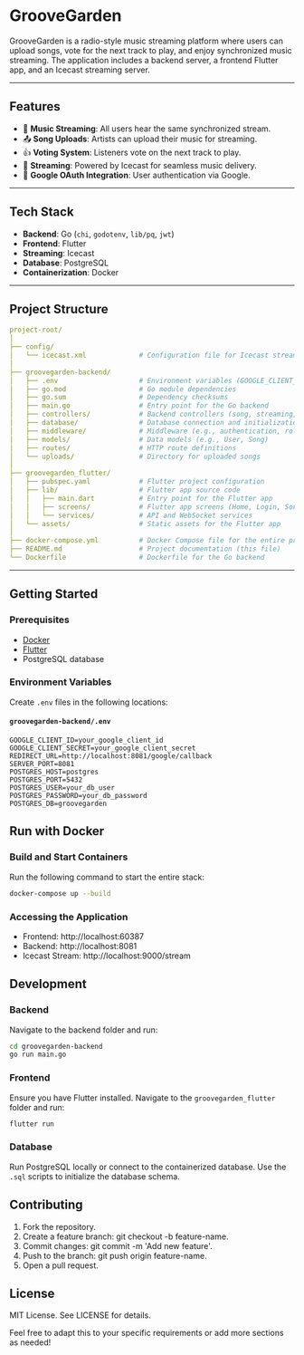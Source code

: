 # GrooveGarden

GrooveGarden is a radio-style music streaming platform where users can upload songs, vote for the next track to play, and enjoy synchronized music streaming. The application includes a backend server, a frontend Flutter app, and an Icecast streaming server.

---

## Features

- 🎵 **Music Streaming**: All users hear the same synchronized stream.
- 📤 **Song Uploads**: Artists can upload their music for streaming.
- 👍 **Voting System**: Listeners vote on the next track to play.
- 📡 **Streaming**: Powered by Icecast for seamless music delivery.
- 🔑 **Google OAuth Integration**: User authentication via Google.

---

## Tech Stack

- **Backend**: Go (`chi`, `godotenv`, `lib/pq`, `jwt`)
- **Frontend**: Flutter
- **Streaming**: Icecast
- **Database**: PostgreSQL
- **Containerization**: Docker

---

## Project Structure
```yaml
project-root/
│
├── config/
│   └── icecast.xml             # Configuration file for Icecast streaming server
│
├── groovegarden-backend/
│   ├── .env                    # Environment variables (GOOGLE_CLIENT_ID, SERVER_PORT, etc.)
│   ├── go.mod                  # Go module dependencies
│   ├── go.sum                  # Dependency checksums
│   ├── main.go                 # Entry point for the Go backend
│   ├── controllers/            # Backend controllers (song, streaming, auth, etc.)
│   ├── database/               # Database connection and initialization code
│   ├── middleware/             # Middleware (e.g., authentication, role checks)
│   ├── models/                 # Data models (e.g., User, Song)
│   ├── routes/                 # HTTP route definitions
│   └── uploads/                # Directory for uploaded songs
│
├── groovegarden_flutter/
│   ├── pubspec.yaml            # Flutter project configuration
│   ├── lib/                    # Flutter app source code
│   │   ├── main.dart           # Entry point for the Flutter app
│   │   ├── screens/            # Flutter app screens (Home, Login, Song Upload, etc.)
│   │   └── services/           # API and WebSocket services
│   └── assets/                 # Static assets for the Flutter app
│
├── docker-compose.yml          # Docker Compose file for the entire project
├── README.md                   # Project documentation (this file)
└── Dockerfile                  # Dockerfile for the Go backend
```

---

## Getting Started

### Prerequisites

- [Docker](https://www.docker.com/)
- [Flutter](https://flutter.dev/)
- PostgreSQL database

### Environment Variables

Create `.env` files in the following locations:

#### `groovegarden-backend/.env`
```env
GOOGLE_CLIENT_ID=your_google_client_id
GOOGLE_CLIENT_SECRET=your_google_client_secret
REDIRECT_URL=http://localhost:8081/google/callback
SERVER_PORT=8081
POSTGRES_HOST=postgres
POSTGRES_PORT=5432
POSTGRES_USER=your_db_user
POSTGRES_PASSWORD=your_db_password
POSTGRES_DB=groovegarden
```

## Run with Docker
### Build and Start Containers
Run the following command to start the entire stack:
```bash
docker-compose up --build
```

### Accessing the Application
- Frontend: http://localhost:60387
- Backend: http://localhost:8081
- Icecast Stream: http://localhost:9000/stream

## Development
### Backend
Navigate to the backend folder and run:

```bash
cd groovegarden-backend 
go run main.go
```
### Frontend
Ensure you have Flutter installed. Navigate to the `groovegarden_flutter` folder and run:

```bash
flutter run
```

### Database
Run PostgreSQL locally or connect to the containerized database. Use the `.sql` scripts to initialize the database schema.

## Contributing
1. Fork the repository.
2. Create a feature branch: git checkout -b feature-name.
3. Commit changes: git commit -m 'Add new feature'.
4. Push to the branch: git push origin feature-name.
5. Open a pull request.

## License
MIT License. See LICENSE for details.

Feel free to adapt this to your specific requirements or add more sections as needed!
